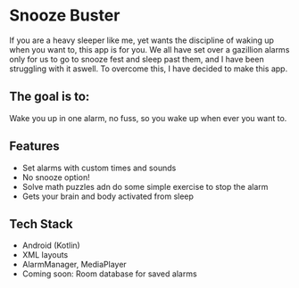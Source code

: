 # Snooze Buster 

If you are a heavy sleeper like me, yet wants the discipline of waking up when you want to, this app is for you.
We all have set over a gazillion alarms only for us to go to snooze fest  and sleep past them, and I have been struggling with it aswell.
To overcome this, I have decided to make this app.

## The goal is to:
Wake you up in one alarm, no fuss, so you wake up when ever you want to.

## Features
- Set alarms with custom times and sounds
- No snooze option!
- Solve math puzzles adn do some simple exercise to stop the alarm
- Gets your brain and body activated from sleep

## Tech Stack
- Android (Kotlin)
- XML layouts
- AlarmManager, MediaPlayer
- Coming soon: Room database for saved alarms


